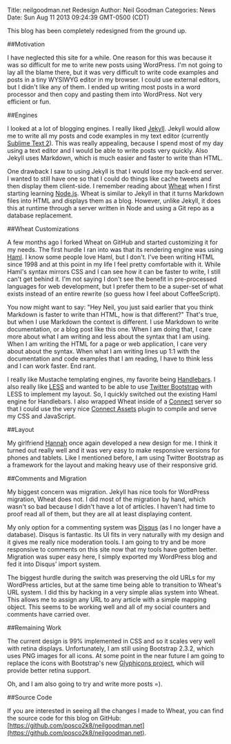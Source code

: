 Title: neilgoodman.net Redesign
Author: Neil Goodman
Categories: News
Date: Sun Aug 11 2013 09:24:39 GMT-0500 (CDT)

This blog has been completely redesigned from the ground up.

##Motivation

I have neglected this site for a while. One reason for this was because it was so difficult for me to write new posts using WordPress. I'm not going to lay all the blame there, but it was very difficult to write code examples and posts in a tiny WYSIWYG editor in my browser. I could use external editors, but I didn't like any of them. I ended up writing most posts in a word processor and then copy and pasting them into WordPress. Not very efficient or fun.

##Engines

I looked at a lot of blogging engines. I really liked [Jekyll](http://jekyllrb.com/). Jekyll would allow me to write all my posts and code examples in my text editor (currently [Sublime Text 2](http://www.sublimetext.com/2)). This was really appealing, because I spend most of my day using a text editor and I would be able to write posts very quickly. Also Jekyll uses Markdown, which is much easier and faster to write than HTML.

One drawback I saw to using Jekyll is that I would lose my back-end server. I wanted to still have one so that I could do things like cache tweets and then display them client-side. I remember reading about [Wheat](https://github.com/creationix/wheat) when I first starting learning [Node.js](http://nodejs.org/). Wheat is similar to Jekyll in that it turns Markdown files into HTML and displays them as a blog. However, unlike Jekyll, it does this at runtime through a server written in Node and using a Git repo as a database replacement.

##Wheat Customizations

A few months ago I forked Wheat on GitHub and started customizing it for my needs. The first hurdle I ran into was that its rendering engine was using [Haml](http://haml.info/). I know some people love Haml, but I don't. I've been writing HTML since 1998 and at this point in my life I feel pretty comfortable with it. While Haml's syntax mirrors CSS and I can see how it can be faster to write, I still can't get behind it. I'm not saying I don't see the benefit in pre-processed languages for web development, but I prefer them to be a super-set of what exists instead of an entire rewrite (so guess how I feel about CoffeeScript).

You now might want to say: "Hey Neil, you just said earlier that you think Markdown is faster to write than HTML, how is that different?" That's true, but when I use Markdown the context is different. I use Markdown to write documentation, or a blog post like this one. When I am doing that, I care more about what I am writing and less about the syntax that I am using. When I am writing the HTML for a page or web application, I care very about about the syntax. When what I am writing lines up 1:1 with the documentation and code examples that I am reading, I have to think less and I can work faster. End rant.

I really like Mustache templating engines, my favorite being [Handlebars](http://handlebarsjs.com/). I also really like [LESS](http://lesscss.org/) and wanted to be able to use [Twitter Bootstrap](http://getbootstrap.com/) with LESS to implement my layout. So, I quickly switched out the existing Haml engine for Handlebars. I also wrapped Wheat inside of a [Connect](https://github.com/senchalabs/connect) server so that I could use the very nice [Connect Assets](https://github.com/adunkman/connect-assets) plugin to compile and serve my CSS and JavaScript.

##Layout

My girlfriend [Hannah](http://hannahfass.com) once again developed a new design for me. I think it turned out really well and it was very easy to make responsive versions for phones and tablets. Like I mentioned before, I am using Twitter Bootstrap as a framework for the layout and making heavy use of their responsive grid.

##Comments and Migration

My biggest concern was migration. Jekyll has nice tools for WordPress migration, Wheat does not. I did most of the migration by hand, which wasn't so bad because I didn't have a lot of articles. I haven't had time to proof read all of them, but they are all at least displaying content.

My only option for a commenting system was [Disqus](http://disqus.com/) (as I no longer have a database). Disqus is fantastic. Its UI fits in very naturally with my design and it gives me really nice moderation tools. I am going to try and be more responsive to comments on this site now that my tools have gotten better. Migration was super easy here, I simply exported my WordPress blog and fed it into Disqus' import system.

The biggest hurdle during the switch was preserving the old URLs for my WordPress articles, but at the same time being able to transition to Wheat's URL system. I did this by hacking in a very simple alias system into Wheat. This allows me to assign any URL to any article with a simple mapping object. This seems to be working well and all of my social counters and comments have carried over.

##Remaining Work

The current design is 99% implemented in CSS and so it scales very well with retina displays. Unfortunately, I am still using Bootstrap 2.3.2, which uses PNG images for all icons. At some point in the near future I am going to replace the icons with Bootstrap's new [Glyphicons project](http://glyphicons.getbootstrap.com/), which will provide better retina support.

Oh, and I am also going to try and write more posts =).

##Source Code

If you are interested in seeing all the changes I made to Wheat, you can find the source code for this blog on GitHub: [https://github.com/posco2k8/neilgoodman.net](https://github.com/posco2k8/neilgoodman.net).